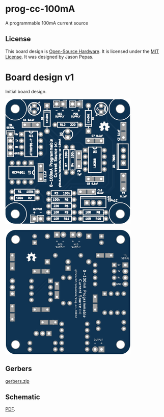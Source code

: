 # prog-cc-100mA
A programmable 100mA current source

## License

This board design is [Open-Source Hardware](http://www.oshwa.org/definition/).  It is licensed under the [MIT License](http://opensource.org/licenses/MIT).  It was designed by Jason Pepas.

# Board design v1

Initial board design.

![](kicad/releases/v1/top.png)

![](kicad/releases/v1/bottom.png)

## Gerbers

[gerbers.zip](kicad/releases/v1/gerbers.zip)

## Schematic

[PDF](kicad/releases/v1/prog-cc-100mA-schematic.pdf).
